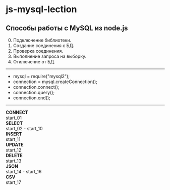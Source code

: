 # js-mysql-lection  
## Способы работы с MySQL из node.js  

0. Подключение библиотеки.
0. Создание соединения с БД.
0. Проверка соединения.
0. Выполнение запроса на выборку.
0. Отключение от БД.
---  
* mysql = require("mysql2");  
* connection = mysql.createConnection();  
* connection.connect();  
* connection.query();  
* connection.end();  
---  
**CONNECT**  
    start_01  
**SELECT**  
    start_02 - start_10  
**INSERT**  
    start_11  
**UPDATE**  
    start_12  
**DELETE**  
    start_13  
**JSON**  
    start_14 - start_16  
**CSV**  
    start_17  

